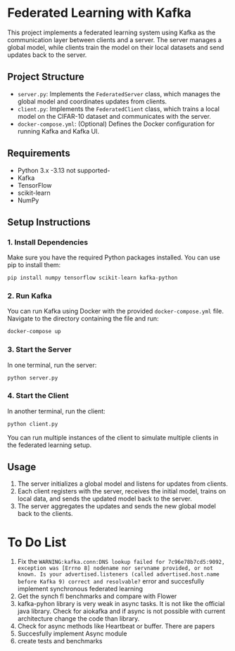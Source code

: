 # Federated Learning with Kafka

This project implements a federated learning system using Kafka as the communication layer between clients and a server. The server manages a global model, while clients train the model on their local datasets and send updates back to the server.

## Project Structure

- `server.py`: Implements the `FederatedServer` class, which manages the global model and coordinates updates from clients.
- `client.py`: Implements the `FederatedClient` class, which trains a local model on the CIFAR-10 dataset and communicates with the server.
- `docker-compose.yml`: (Optional) Defines the Docker configuration for running Kafka and Kafka UI.

## Requirements

- Python 3.x -3.13 not supported-
- Kafka
- TensorFlow
- scikit-learn
- NumPy

## Setup Instructions

### 1. Install Dependencies
Make sure you have the required Python packages installed. You can use pip to install them:

```bash
pip install numpy tensorflow scikit-learn kafka-python
```

### 2. Run Kafka
You can run Kafka using Docker with the provided `docker-compose.yml` file. Navigate to the directory containing the file and run:

```bash
docker-compose up
```

### 3. Start the Server
In one terminal, run the server:

```bash
python server.py
```

### 4. Start the Client
In another terminal, run the client:

```bash
python client.py
```

You can run multiple instances of the client to simulate multiple clients in the federated learning setup.

## Usage

1. The server initializes a global model and listens for updates from clients.
2. Each client registers with the server, receives the initial model, trains on local data, and sends the updated model back to the server.
3. The server aggregates the updates and sends the new global model back to the clients.


# To Do List

1. Fix the `WARNING:kafka.conn:DNS lookup failed for 7c96e78b7cd5:9092, exception was [Errno 8] nodename nor servname provided, or not known. Is your advertised.listeners (called advertised.host.name before Kafka 9) correct and resolvable?` error and succesfully implement synchronous federated learning
2. Get the synch fl benchmarks and compare with Flower 
3. kafka-pyhon library is very weak in async tasks. It is not like the official java library. Check for aiokafka and if async is not possible with current architecture change the code than library.
4. Check for async methods like Heartbeat or buffer. There are papers
5. Succesfully implement Async module
6. create tests and benchmarks

